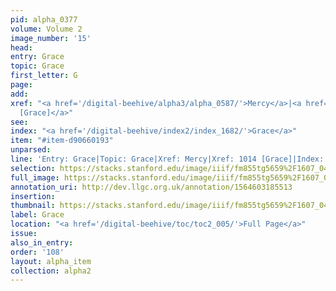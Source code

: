 ```yaml
---
pid: alpha_0377
volume: Volume 2
image_number: '15'
head: 
entry: Grace
topic: Grace
first_letter: G
page: 
add: 
xref: "<a href='/digital-beehive/alpha3/alpha_0587/'>Mercy</a>|<a href='/digital-beehive/toc/toc2_196/'>1014
  [Grace]</a>"
see: 
index: "<a href='/digital-beehive/index2/index_1682/'>Grace</a>"
item: "#item-d90660193"
unparsed: 
line: 'Entry: Grace|Topic: Grace|Xref: Mercy|Xref: 1014 [Grace]|Index: Grace|#item-d90660193'
selection: https://stacks.stanford.edu/image/iiif/fm855tg5659%2F1607_0482/412,3352,2978,425/full/0/default.jpg
full_image: https://stacks.stanford.edu/image/iiif/fm855tg5659%2F1607_0482/full/full/0/default.jpg
annotation_uri: http://dev.llgc.org.uk/annotation/1564603185513
insertion: 
thumbnail: https://stacks.stanford.edu/image/iiif/fm855tg5659%2F1607_0482/412,3352,600,180/250,/0/default.jpg
label: Grace
location: "<a href='/digital-beehive/toc/toc2_005/'>Full Page</a>"
issue: 
also_in_entry: 
order: '108'
layout: alpha_item
collection: alpha2
---
```

